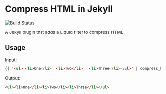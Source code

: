 Compress HTML in Jekyll
====================

[![Build Status](https://travis-ci.org/penibelst/jekyll-compress-html.svg?branch=master)](https://travis-ci.org/penibelst/jekyll-compress-html)

A Jekyll plugin that adds a Liquid filter to compress HTML

## Usage

Input:

```html
{{ '<ul> <li>One</li>  <li>Two</li>   <li>Three</li></ul>' | compress_html }}
```

Output:

```html
<ul><li>One</li><li>Two</li><li>Three</li></ul>
```

